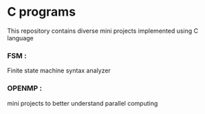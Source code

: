# C programs
This repository contains diverse mini projects implemented using C language

### FSM :
 Finite state machine syntax analyzer
### OPENMP :
 mini projects to better understand parallel computing
